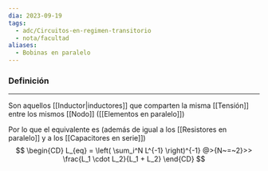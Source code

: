 ```yaml
---
dia: 2023-09-19
tags:
  - adc/Circuitos-en-regimen-transitorio
  - nota/facultad
aliases:
  - Bobinas en paralelo
---
```

### Definición
---
Son aquellos [[Inductor|inductores]] que comparten la misma [[Tensión]] entre los mismos [[Nodo]] ([[Elementos en paralelo]])

Por lo que el equivalente es (además de igual a los [[Resistores en paralelo]] y a los [[Capacitores en serie]]) $$ \begin{CD} 
	L_{eq} = \left( \sum_i^N L^{-1} \right)^{-1} @>{N~=~2}>> \frac{L_1 \cdot L_2}{L_1 + L_2}
\end{CD} $$